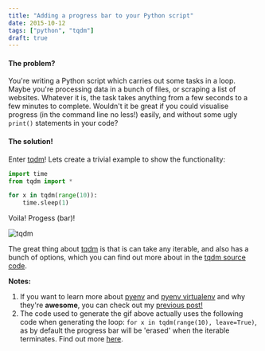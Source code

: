 ```yaml
---
title: "Adding a progress bar to your Python script"
date: 2015-10-12
tags: ["python", "tqdm"]
draft: true
---
```


#### The problem?

You're writing a Python script which carries out some tasks in a loop. Maybe you're processing data in a bunch of files, or scraping a list of websites. Whatever it is, the task takes anything from a few seconds to a few minutes to complete. Wouldn't it be great if you could visualise progress (in the command line no less!) easily, and without some ugly `print()` statements in your code?

#### The solution!

Enter [tqdm][tqdm]! Lets create a trivial example to show the functionality:

```python
import time
from tqdm import *

for x in tqdm(range(10)):
    time.sleep(1)
```

Voila! Progess (bar)!

![tqdm][tqdm-gif]

The great thing about [tqdm][tqdm] is that is can take any iterable, and also has a bunch of options, which you can find out more about in the [tqdm source code][tqdm-doc].

**Notes:**

1. If you want to learn more about [pyenv][pyenv] and [pyenv virtualenv][pyenv-virtualenv] and why they're **awesome**, you can check out my [previous post!][previous-post]
2. The code used to generate the gif above actually uses the following code when generating the loop: `for x in tqdm(range(10), leave=True)`, as by default the progress bar will be 'erased' when the iterable terminates. Find out more [here][tqdm-doc].



<!--- Links -->

[tqdm]: https://github.com/tqdm/tqdm
[tqdm-gif]: https://cloud.githubusercontent.com/assets/6367914/10430121/5ceba8f8-70f5-11e5-80ea-48741dca109c.gif
[tqdm-doc]: https://github.com/tqdm/tqdm#documentation
[pyenv]: https://github.com/yyuu/pyenv
[pyenv-virtualenv]: https://github.com/yyuu/pyenv-virtualenv
[previous-post]: /blog/setting-up-pyenv-virtualenv/
